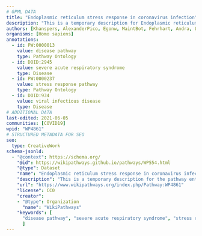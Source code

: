 ```yaml
---
# GPML DATA
title: "Endoplasmic reticulum stress response in coronavirus infection"
description: "This is a temporary description for Endoplasmic reticulum stress response in coronavirus infection"
authors: [Khanspers, AlexanderPico, Egonw, MaintBot, Fehrhart, Andra, Laurent, Finterly, Eweitz]
organisms: [Homo sapiens]
annotations:
  - id: PW:0000013
    value: disease pathway
    type: Pathway Ontology
  - id: DOID:2945
    value: severe acute respiratory syndrome
    type: Disease
  - id: PW:0000237
    value: stress response pathway
    type: Pathway Ontology
  - id: DOID:934
    value: viral infectious disease
    type: Disease
# ADDITIONAL DATA
last-edited: 2021-06-05
communities: [COVID19]
wpid: "WP4861"
# STRUCTURED METADATA FOR SEO
seo:
  type: CreativeWork
schema-jsonld:
  - "@context": https://schema.org/
    "@id": https://wikipathways.github.io/pathways/WP554.html
    "@type": Dataset
    "name": "Endoplasmic reticulum stress response in coronavirus infection"
    "description": "This is a temporary description for the pathway entitled: Endoplasmic reticulum stress response in coronavirus infection"
    "url": "https://www.wikipathways.org/index.php/Pathway:WP4861"
    "license": CC0
    "creator":
    - "@type": Organization
      "name": "WikiPathways"
    "keywords": [
      "disease pathway", "severe acute respiratory syndrome", "stress response pathway", "viral infectious disease",
      ]
---
```

